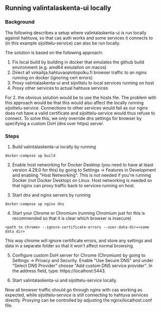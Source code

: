 ## Running valintalaskenta-ui locally

### Background

The following describes a setup where valintalaskenta-ui is run locally against hahtuva, so that cas auth works and some
services it connects to (in this example sijoittelu-service) can also be run locally.

The solution is based on the following approach:

1. Fix local build by building in docker that emulates the github build environment (e.g. amd64 emulation on macos)
2. Direct all virkailija.hahtuvaopintopolku.fi browser traffic to an nginx running on docker (ignoring cert errors)
3. Proxy valintalaskenta-ui and sijoittelu to local services running on host
4. Proxy other services to actual hahtuva services

For 2. the obvious solution would be to use the hosts file. The problem with this approach would be that this would also
affect the locally running sijoittelu-service. Connections to other services would fail as our nginx does not have a
valid certificate and sijoittelu-service would thus refuse to connect. To solve this, we only override dns settings for
browser by specifying a custom DoH (dns over https) server.

### Steps

1. Build valintalaskenta-ui locally by running

``` shell
docker-compose up build
```

2. Enable host networking for Docker Desktop (you need to have at least version 4.29.0 for this) by going to Settings ->
Features in Development and enabling "Host Networking". This is not needed if you're running Docker (not Docker Desktop) on Linux.
Host networking is needed so that nginx can proxy traffic back to services running on host.


3. Start dns and nginx servers by running

``` shell
docker-compose up nginx dns
```

4. Start your Chrome or Chromium (running Chromium just for this is recommended so that it is clear which browser is insecure)

``` shell
<path to chrome> --ignore-certificate-errors --user-data-dir=<some data dir>
```

This way chrome will ignore certificate errors, and store any settings and data in a separate folder so that it won't affect
normal browsing.

5. Configure custom DoH server for Chrome (Chromium) by going to Settings -> Privacy and Security. Enable "Use Secure DNS"
and under "Select DNS Provider" choose "Add custom DNS service provider". In the address field, type: https://localhost:5443.

6. Start valintalaskenta-ui and sijoittelu-service locally.

Now all browser traffic should go through nginx with cas working as expected, while sijoittelu-service is still connecting to hahtuva
services directly. Proxying can be controlled by adjusting the nginx/localhost.conf file.